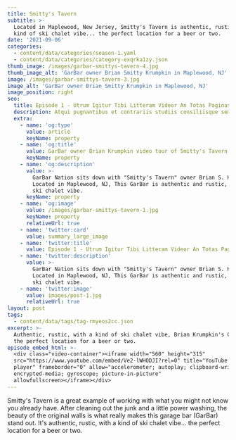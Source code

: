 ```yaml
---
title: Smitty's Tavern
subtitle: >-
  Located in Maplewood, New Jersey, Smitty's Tavern is authentic, rustic, with a
  kind of ski chalet vibe... the perfect location for a beer or two.
date: '2021-09-06'
categories:
  - content/data/categories/season-1.yaml
  - content/data/categories/category-exqrka1zy.json
thumb_image: /images/garbar-smittys-tavern-4.jpg
thumb_image_alt: 'GarBar owner Brian Smitty Krumpkin in Maplewood, NJ'
image: /images/garbar-smittys-tavern-3.jpg
image_alt: 'GarBar owner Brian Smitty Krumpkin in Maplewood, NJ'
image_position: right
seo:
  title: Episode 1 - Utrum Igitur Tibi Litteram Videor An Totas Paginas
  description: Atqui pugnantibus et contrariis studiis consiliisque semper utens nihil
  extra:
    - name: 'og:type'
      value: article
      keyName: property
    - name: 'og:title'
      value: GarBar owner Brian Krumpkin video tour of Smitty's Tavern
      keyName: property
    - name: 'og:description'
      value: >-
        GarBar Nation sits down with "Smitty's Tavern" owner Brian S. Krumpkin.
        Located in Maplewood, NJ, This GarBar is authentic and rustic, with a
        ski chalet vibe.
      keyName: property
    - name: 'og:image'
      value: /images/garbar-smittys-tavern-1.jpg
      keyName: property
      relativeUrl: true
    - name: 'twitter:card'
      value: summary_large_image
    - name: 'twitter:title'
      value: Episode 1 - Utrum Igitur Tibi Litteram Videor An Totas Paginas
    - name: 'twitter:description'
      value: >-
        GarBar Nation sits down with "Smitty's Tavern" owner Brian S. Krumpkin.
        Located in Maplewood, NJ, This GarBar is authentic and rustic, with a
        ski chalet vibe.
    - name: 'twitter:image'
      value: images/post-1.jpg
      relativeUrl: true
layout: post
tags:
  - content/data/tags/tag-rmyeos2cc.json
excerpt: >-
  Authentic, rustic, with a kind of ski chalet vibe, Brian Krumpkin's GarBar is
  the perfect location for a beer or two.
episode_embed_html: >-
  <div class="video-container"><iframe width="560" height="315"
  src="https://www.youtube.com/embed/Ve2-lWHODJI?rel=0" title="YouTube video
  player" frameborder="0" allow="accelerometer; autoplay; clipboard-write;
  encrypted-media; gyroscope; picture-in-picture"
  allowfullscreen></iframe></div>
---
```

Smitty's Tavern is a great example of working with what you might not know you already have. After cleaning out the junk and a little power washing, the beauty of the original walls is what really makes this garage bar (GarBar) stand out. It's authentic, rustic, with a kind of ski chalet vibe...  the perfect location for a beer or two.
